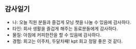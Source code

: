 ## 감사일기 
- 나: 오늘 직원 분들과 즐겁게 모닝 챗을 나눌 수 있음에 감사하다.
- 타인: 회사 생활을 즐겁게 해주는 동료분들에게 감사하다.
- 물질: 아침에 커피한잔을 할 수 있음에 감사하다.
- 경험: 회고는 이주차, 두달차째! kpt 회고 정말 좋은 것 같다.
